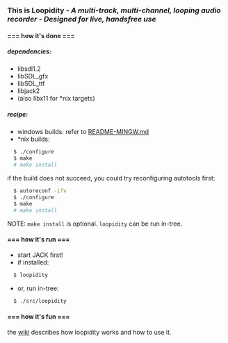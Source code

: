 ### This is Loopidity *- A multi-track, multi-channel, looping audio recorder - Designed for live, handsfree use*


#### === how it's done ===
##### dependencies:
* libsdl1.2
* libSDL_gfx
* libSDL_ttf
* libjack2
* (also libx11 for *nix targets)

##### recipe:
* windows builds: refer to [README-MINGW.md][README-MINGW]
* *nix builds:

```bash
  $ ./configure
  $ make
  # make install
```

if the build does not succeed, you could try reconfiguring autotools first:

```bash
  $ autoreconf -ifv
  $ ./configure
  $ make
  # make install
```

NOTE: `make install` is optional. `loopidity` can be run in-tree.


#### === how it's run ===

* start JACK first!
* if installed:
```bash
  $ loopidity
```
* or, run in-tree:
```bash
  $ ./src/loopidity
```


#### === how it's fun ===

the [wiki][wiki] describes how loopidity works and how to use it.


[wiki]:         https://github.com/bill-auger/loopidity/wiki
[README-MINGW]: https://github.com/bill-auger/loopidity/blob/master/README-MINGW.md
